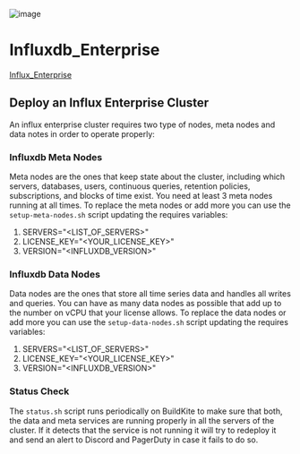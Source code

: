 ![image](https://user-images.githubusercontent.com/110216567/182764431-504557e4-92ac-41ff-82a5-b87c88c19c1d.png)
# Influxdb_Enterprise
[Influx_Enterprise](https://solana-labs.atlassian.net/wiki/spaces/DEVOPS/pages/25788425/Influx+Enterprise+Integration)


## Deploy an Influx Enterprise Cluster

An influx enterprise cluster requires two type of nodes, meta nodes and data notes in order to operate properly:

### Influxdb Meta Nodes

Meta nodes are the ones that keep state about the cluster, including which servers, databases, users, continuous queries, retention policies, subscriptions, and blocks of time exist.
You need at least 3 meta nodes running at all times. To replace the meta nodes or add more you can use the `setup-meta-nodes.sh` script updating the requires variables:

1. SERVERS="<LIST_OF_SERVERS>"
2. LICENSE_KEY="<YOUR_LICENSE_KEY>"
3. VERSION="<INFLUXDB_VERSION>"

### Influxdb Data Nodes

Data nodes are the ones that store all time series data and handles all writes and queries. You can have as many data nodes as possible that add up to the number on vCPU that your license allows.
To replace the data nodes or add more you can use the `setup-data-nodes.sh` script updating the requires variables:

1. SERVERS="<LIST_OF_SERVERS>"
2. LICENSE_KEY="<YOUR_LICENSE_KEY>"
3. VERSION="<INFLUXDB_VERSION>"

### Status Check

The `status.sh` script runs periodically on BuildKite to make sure that both, the data and meta services are running properly in all the servers of the cluster. If it detects that the service is not running it will try to redeploy it and send an alert to Discord and PagerDuty in case it fails to do so. 
